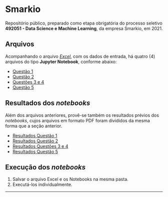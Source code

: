 # Smarkio

Repositório público, preparado como etapa obrigatória do processo seletivo **492051 - Data Science e Machine Learning**, da empresa Smarkio, em 2021.

## Arquivos

Acompanhando o arquivo [_Excel_](teste_smarkio_lbs.xls), com os dados de entrada, há quatro (4) arquivos do tipo **Jupyter Notebook**, conforme abaixo:
- [Questão 1](Questao_1.ipynb)
- [Questão 2](Questao_2.ipynb)
- [Questões 3 e 4](Questoes_3_e_4.ipynb)
- [Questão 5](Questao_5.ipynb)

## Resultados dos _notebooks_

Além dos arquivos anteriores, provê-se também os resultados prévios dos _notebooks_, cujos arquivos em formato PDF foram divididos da mesma forma que a seção anterior.
- [Resultados Questão 1](Resultados_Questao_1.pdf)
- [Resultados Questão 2](Resultados_Questao_2.pdf)
- [Resultados Questões 3 e 4](Resultados_Questoes_3_e_4.pdf)
- [Resultados Questão 5](Resultados_Questao_5.pdf)

## Execução dos _notebooks_

1. Salvar o arquivo Excel e os Notebooks na mesma pasta.
2. Executá-los individualmente.

---
